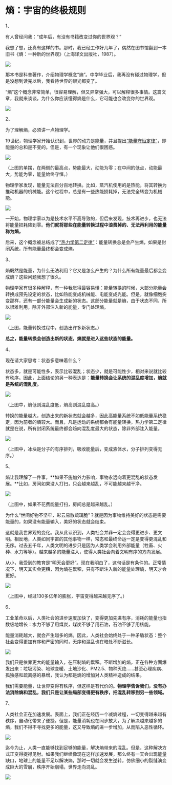 # 熵：宇宙的终极规则

1、

有人曾经问我：“成年后，有没有书籍改变过你的世界观？”

我想了想，还真有这样的书。那时，我已经工作好几年了，偶然在图书馆翻到一本旧书《熵：一种新的世界观》（上海译文出版社，1987）。

![](http://www.ruanyifeng.com/blogimg/asset/2017/bg2017042401.jpg)

那本书是科普著作，介绍物理学概念“熵”。中学毕业后，我再没有碰过物理学，但是没想到读完以后，我看待世界的眼光都变了。

“熵”这个概念非常简单，很容易理解，但又异常强大，可以解释很多事情。这篇文章，我就来谈谈，为什么你应该懂得熵是什么，它可能也会改变你的世界观。

![](http://www.ruanyifeng.com/blogimg/asset/2017/bg2017042402.png)

2、

为了理解熵，必须讲一点物理学。

19世纪，物理学家开始认识到，世界的动力是能量，并且提出[“能量守恒定律”](https://zh.wikipedia.org/wiki/%E8%83%BD%E9%87%8F%E5%AE%88%E6%81%92%E5%AE%9A%E5%BE%8B)，即能量的总和是不变的。但是，有一个现象让他们很困惑。

![](http://www.ruanyifeng.com/blogimg/asset/2017/bg2017042403.jpg)

（上图的单摆，在两侧的最高点，势能最大，动能为零；在中间的低点，动能最大，势能为零，能量始终守恒。）

物理学家发现，能量无法百分百地转换。比如，蒸汽机使用的是热能，将其转换为推动机器的机械能。这个过程中，总是有一些热能损耗掉，无法完全转变为机械能。

![](http://www.ruanyifeng.com/blogimg/asset/2017/bg2017042404.png)

一开始，物理学家以为是技术水平不高导致的，但后来发现，技术再进步，也无法将能量损耗降到零。**他们就将那些在能量转换过程中浪费掉的、无法再利用的能量称为熵。**

后来，这个概念被总结成了[“热力学第二定律”](https://zh.wikipedia.org/wiki/%E7%83%AD%E5%8A%9B%E5%AD%A6%E7%AC%AC%E4%BA%8C%E5%AE%9A%E5%BE%8B)：能量转换总是会产生熵，如果是封闭系统，所有能量最终都会变成熵。

3、

熵既然是能量，为什么无法利用？它又是怎么产生的？为什么所有能量最后都会变成熵？这些问题我想了很久。

物理学家有很多种解释，有一种我觉得最容易懂：能量转换的时候，大部分能量会转换成预先设定的状态，比如热能变成机械能、电能变成光能。但是，就像细胞突变那样，还有一部分能量会生成新的状态。这部分能量就是熵，由于状态不同，所以很难利用，除非外部注入新的能量，专门处理熵。

![](http://www.ruanyifeng.com/blogimg/asset/2017/bg2017042405.jpg)

（上图，能量转换过程中，创造出许多新状态。）

**总之，能量转换会创造出新的状态，熵就是进入这些状态的能量。**

4、

现在请大家思考：状态多意味着什么？

状态多，就是可能性多，表示比较混乱；状态少，就是可能性少，相对来说就比较有秩序。因此，上面结论的另一种表达是：**能量转换会让系统的混乱度增加，熵就是系统的混乱度。**

![](http://www.ruanyifeng.com/blogimg/asset/2017/bg2017042406.png)

（上图中，熵低则混乱度低，熵高则混乱度高。）

转换的能量越大，创造出来的新状态就会越多，因此高能量系统不如低能量系统稳定，因为前者的熵较大。而且，凡是运动的系统都会有能量转换，热力学第二定律就是在说，所有封闭系统最终都会趋向混乱度最大的状态，除非外部注入能量。

![](http://www.ruanyifeng.com/blogimg/asset/2017/bg2017042407.png)

（上图中，冰块是分子的有序排列，吸收能量后，变成液体水，分子排列变得无序。）

5、

熵让我理解了一件事，**如果不施加外力影响，事物永远向着更混乱的状态发展。**比如，房间如果没人打扫，只会越来越乱，不可能越来越干净。

![](http://www.ruanyifeng.com/blogimg/asset/2017/bg2017042408.jpg)

（上图中，如果不花费能量打扫，房间总是越来越乱。）

为什么“世间好物不坚牢，彩云易散琉璃脆”？就是因为事物维持美好的状态是需要能量的，如果没有能量输入，美好的状态就会结束。

这就是我世界观的变化。我从此认识到，人类社会并非一定会变得更进步、更文明。相反地，人类如同宇宙的其他事物一样，常态和最终命运一定是变得更混乱和无序。过去五千年，人类文明的进步只是因为人类学会利用外部能量（牲畜、火种、水力等等）。越来越多的能量注入，使得人类社会向着文明有序的方向发展。

从小，我受到的教育是“明天会更好”。现在我明白了，这句话是有条件的。正常情况下，明天其实会更糟，因为熵在累积，只有不断注入新的能量处理熵，明天才会更好。

![](http://www.ruanyifeng.com/blogimg/asset/2017/bg2017042409.jpg)

（上图中，经过130多亿年的膨胀，宇宙变得越来越无序了。）

6、

工业革命以后，人类社会的进步速度加快了，变得更加先进有序，消耗的能量也指数级地增长：水力不够了用煤炭，煤炭不够了用石油，石油不够了用核能。

能量消耗越大，就会产生越多的熵。因此，人类社会始终处于一种矛盾状态：整个社会变得更加有序和严密的同时，无序和混乱也在暗处不断滋长。

![](http://www.ruanyifeng.com/blogimg/asset/2017/bg2017042410.jpg)

我们只是依靠更大的能量输入，在压制熵的累积。不断增加的熵，正在各种方面爆发出来：垃圾污染、地球变暖、土地沙化、PM2.5、物种灭绝……甚至心理疾病、孤独感和疏离感的暴增，我认为都是熵的增加对人类精神造成的结果。

我们需要能量，让世界变得有秩序，但这样是有代价的。**物理学告诉我们，没有办法消除熵和混乱，我们只是让某些局部变得更有秩序，把混乱转移到另一些领域。**

7、

人类社会正在加速发展。表面上，我们正在经历一个减熵过程，一切变得越来越有秩序，自动化带来了便捷。但是，能量消耗也在同步放大，为了解决越来越多的熵，我们不得不寻找更多的能量，这又导致熵的进一步增加，从而陷入恶性循环。

![](http://www.ruanyifeng.com/blogimg/asset/2017/bg2017042411.jpg)

迄今为止，人类一直能够找到足够的能量，解决熵带来的混乱。但是，这种解决方式正变得捉襟见肘。如果我们继续像现在这样加速发展，那么终有一天会出现能量缺口，地球上的能量不足以解决熵，那时一切就会发生逆转，仿佛细小的裂缝演变成巨大的雪崩，秩序开始崩塌，世界走向混乱。

![](http://www.ruanyifeng.com/blogimg/asset/2017/bg2017042412.jpg)

